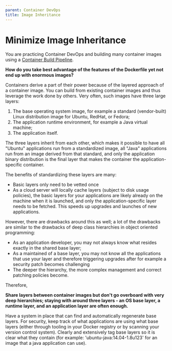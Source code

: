 ```yaml
---
parent: Container DevOps
title: Image Inheritance
---
```

# Minimize Image Inheritance

You are practicing Container DevOps and building many container images using a [Container Build Pipeline](docker-build-pipeline.md).

**How do you take best advantage of the features of the Dockerfile yet not end up with enormous images?**

Containers derive a part of their power because of the layered approach of a container image. You can build from existing container images and thus leverage the work done by others. Very often, such images have three large layers:

1. The base operating system image, for example a standard (vendor-built) Linux distribution image for Ubuntu, RedHat, or Fedora; 
2. The application runtime environment, for example a Java virtual machine;
3. The application itself.

The three layers inherit from each other, which makes it possible to have all "Ubuntu" applications run from a standardized image, all "Java" applications run from an image derived from that standard, and only the application binary distribution is the final layer that makes the container the application-specific container.

The benefits of standardizing these layers are many:

* Basic layers only need to be vetted once
* As a cloud server will locally cache layers (subject to disk usage policies), the basic layers for your applications are likely already on the machine when it is launched, and only the application-specific layer needs to be fetched. This speeds up upgrades and launches of new applications.

However, there are drawbacks around this as well; a lot of the drawbacks are similar to the drawbacks of deep class hierarchies in object oriented programming:

* As an application developer, you may not always know what resides exactly in the shared base layer;
* As a maintained of a base layer, you may not know all the applications that use your layer and therefore triggering upgrades after for example a security patch becomes challenging
* The deeper the hierarchy, the more complex management and correct patching policies become.

Therefore,

**Share layers between container images but don't go overboard with very deep hierarchies; staying with around three layers - an OS base layer, a runtime layer, and an application layer are often enough.**

Have a system in place that can find and automatically regenerate base layers. For security, keep track of what applications are using what base layers (either through tooling in your Docker registry or by scanning your version control system). Clearly and extensively tag base layers so it is clear what they contain (for example: 'ubuntu-java:14.04-1.8u123' for an image that a java application can use).
